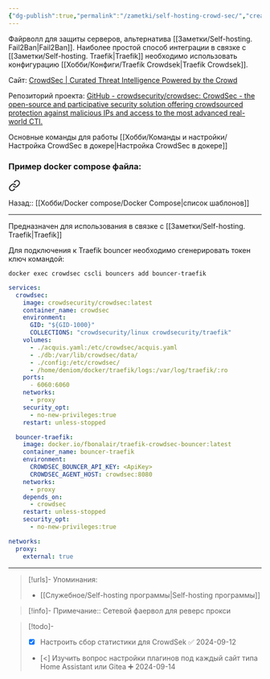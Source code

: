 ```yaml
---
{"dg-publish":true,"permalink":"/zametki/self-hosting-crowd-sec/","created":"2024-07-31 22:40","updated":"2024-09-24T22:59:47+03:00"}
---
```


Файрволл для защиты серверов, альтернатива [[Заметки/Self-hosting. Fail2Ban\|Fail2Ban]]. Наиболее простой способ интеграции в связке с [[Заметки/Self-hosting. Traefik\|Traefik]] необходимо использовать конфигурацию [[Хобби/Конфиги/Traefik Crowdsek\|Traefik Crowdsek]].

Сайт:  [CrowdSec | Curated Threat Intelligence Powered by the Crowd](https://www.crowdsec.net/)

Репозиторий проекта: [GitHub - crowdsecurity/crowdsec: CrowdSec - the open-source and participative security solution offering crowdsourced protection against malicious IPs and access to the most advanced real-world CTI.](https://github.com/crowdsecurity/crowdsec)

Основные команды для работы [[Хобби/Команды и настройки/Настройка CrowdSec в докере\|Настройка CrowdSec в докере]]

 ### Пример docker compose файла:

<div class="transclusion internal-embed is-loaded"><a class="markdown-embed-link" href="/docker-compose/crowd-sec/" aria-label="Open link"><svg xmlns="http://www.w3.org/2000/svg" width="24" height="24" viewBox="0 0 24 24" fill="none" stroke="currentColor" stroke-width="2" stroke-linecap="round" stroke-linejoin="round" class="svg-icon lucide-link"><path d="M10 13a5 5 0 0 0 7.54.54l3-3a5 5 0 0 0-7.07-7.07l-1.72 1.71"></path><path d="M14 11a5 5 0 0 0-7.54-.54l-3 3a5 5 0 0 0 7.07 7.07l1.71-1.71"></path></svg></a><div class="markdown-embed">




Назад:: [[Хобби/Docker compose/Docker Compose\|список шаблонов]]

---
Предназначен для использования в связке с [[Заметки/Self-hosting. Traefik\|Traefik]]

Для подключения к Traefik bouncer необходимо сгенерировать токен ключ командой:
```shell
docker exec crowdsec cscli bouncers add bouncer-traefik
```

```yaml
services:
  crowdsec:
    image: crowdsecurity/crowdsec:latest
    container_name: crowdsec
    environment:
      GID: "${GID-1000}"
      COLLECTIONS: "crowdsecurity/linux crowdsecurity/traefik"
    volumes:
      - ./acquis.yaml:/etc/crowdsec/acquis.yaml
      - ./db:/var/lib/crowdsec/data/
      - ./config:/etc/crowdsec/
      - /home/deniom/docker/traefik/logs:/var/log/traefik/:ro
    ports:
      - 6060:6060
    networks:
      - proxy
    security_opt:
      - no-new-privileges:true
    restart: unless-stopped

  bouncer-traefik:
    image: docker.io/fbonalair/traefik-crowdsec-bouncer:latest
    container_name: bouncer-traefik
    environment:
      CROWDSEC_BOUNCER_API_KEY: <ApiKey>
      CROWDSEC_AGENT_HOST: crowdsec:8080
    networks:
      - proxy
    depends_on:
      - crowdsec
    restart: unless-stopped
    security_opt:
      - no-new-privileges:true

networks:
  proxy:
    external: true
```



</div></div>


---
> [!urls]- Упоминания:
> - [[Служебное/Self-hosting программы\|Self-hosting программы]]

> [!info]-
> Примечание:: Сетевой фаервол для реверс прокси

> [!todo]-
> - [x] Настроить сбор статистики для CrowdSek ✅ 2024-09-12
> - [<] Изучить вопрос настройки плагинов под каждый сайт типа Home Assistant или Gitea ➕ 2024-09-14
